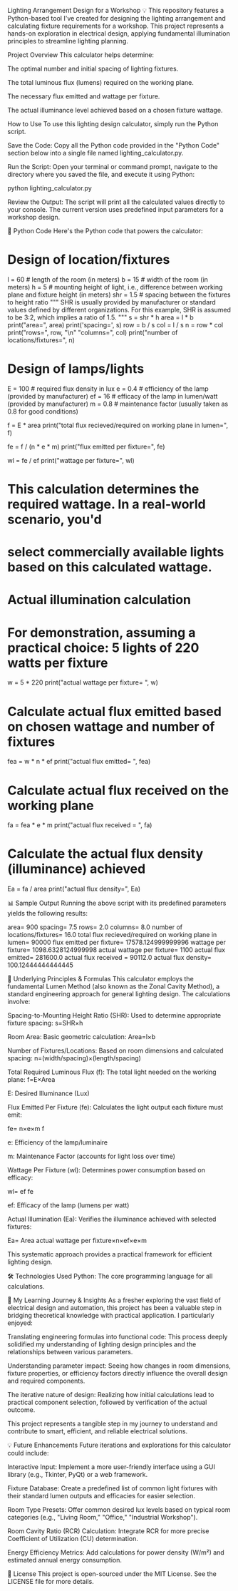 Lighting Arrangement Design for a Workshop 💡
This repository features a Python-based tool I've created for designing the lighting arrangement and calculating fixture requirements for a workshop. This project represents a hands-on exploration in electrical design, applying fundamental illumination principles to streamline lighting planning.

Project Overview
This calculator helps determine:

The optimal number and initial spacing of lighting fixtures.

The total luminous flux (lumens) required on the working plane.

The necessary flux emitted and wattage per fixture.

The actual illuminance level achieved based on a chosen fixture wattage.

How to Use
To use this lighting design calculator, simply run the Python script.

Save the Code: Copy all the Python code provided in the "Python Code" section below into a single file named lighting_calculator.py.

Run the Script: Open your terminal or command prompt, navigate to the directory where you saved the file, and execute it using Python:

python lighting_calculator.py

Review the Output: The script will print all the calculated values directly to your console. The current version uses predefined input parameters for a workshop design.

🐍 Python Code
Here's the Python code that powers the calculator:

# Design of location/fixtures
l = 60  # length of the room (in meters)
b = 15  # width of the room (in meters)
h = 5   # mounting height of light, i.e., difference between working plane and fixture height (in meters)
shr = 1.5 # spacing between the fixtures to height ratio
"""
SHR is usually provided by manufacturer or standard values defined by different organizations.
For this example, SHR is assumed to be 3:2, which implies a ratio of 1.5.
"""
s = shr * h
area = l * b
print("area=", area)
print('spacing=', s)
row = b / s
col = l / s
n = row * col
print("rows=", row, "\n" "columns=", col)
print("number of locations/fixtures=", n)

# Design of lamps/lights
E = 100 # required flux density in lux
e = 0.4 # efficiency of the lamp (provided by manufacturer)
ef = 16 # efficacy of the lamp in lumen/watt (provided by manufacturer)
m = 0.8 # maintenance factor (usually taken as 0.8 for good conditions)

f = E * area
print("total flux recieved/required on working plane in lumen=", f)

fe = f / (n * e * m)
print("flux emitted per fixture=", fe)

wl = fe / ef
print("wattage per fixture=", wl)
# This calculation determines the required wattage. In a real-world scenario, you'd
# select commercially available lights based on this calculated wattage.

# Actual illumination calculation
# For demonstration, assuming a practical choice: 5 lights of 220 watts per fixture
w = 5 * 220
print("actual wattage per fixture= ", w)

# Calculate actual flux emitted based on chosen wattage and number of fixtures
fea = w * n * ef
print("actual flux emitted= ", fea)

# Calculate actual flux received on the working plane
fa = fea * e * m
print("actual flux received = ", fa)

# Calculate the actual flux density (illuminance) achieved
Ea = fa / area
print("actual flux density=", Ea)

📊 Sample Output
Running the above script with its predefined parameters yields the following results:

area= 900
spacing= 7.5
rows= 2.0 
columns= 8.0
number of locations/fixtures= 16.0
total flux recieved/required on working plane in lumen= 90000
flux emitted per fixture= 17578.124999999996
wattage per fixture= 1098.6328124999998
actual wattage per fixture=  1100
actual flux emitted=  281600.0
actual flux received =  90112.0
actual flux density= 100.12444444444445

📐 Underlying Principles & Formulas
This calculator employs the fundamental Lumen Method (also known as the Zonal Cavity Method), a standard engineering approach for general lighting design. The calculations involve:

Spacing-to-Mounting Height Ratio (SHR): Used to determine appropriate fixture spacing: s=SHR×h

Room Area: Basic geometric calculation: Area=l×b

Number of Fixtures/Locations: Based on room dimensions and calculated spacing: n=(width/spacing)×(length/spacing)

Total Required Luminous Flux (f): The total light needed on the working plane: f=E×Area

E: Desired Illuminance (Lux)

Flux Emitted Per Fixture (fe): Calculates the light output each fixture must emit:


fe= 
n×e×m
f
​
 
e: Efficiency of the lamp/luminaire

m: Maintenance Factor (accounts for light loss over time)

Wattage Per Fixture (wl): Determines power consumption based on efficacy:


wl= 
ef
fe
​
 
ef: Efficacy of the lamp (lumens per watt)

Actual Illumination (Ea): Verifies the illuminance achieved with selected fixtures:


Ea= 
Area
actual wattage per fixture×n×ef×e×m
​
 
This systematic approach provides a practical framework for efficient lighting design.

🛠️ Technologies Used
Python: The core programming language for all calculations.

🌱 My Learning Journey & Insights
As a fresher exploring the vast field of electrical design and automation, this project has been a valuable step in bridging theoretical knowledge with practical application. I particularly enjoyed:

Translating engineering formulas into functional code: This process deeply solidified my understanding of lighting design principles and the relationships between various parameters.

Understanding parameter impact: Seeing how changes in room dimensions, fixture properties, or efficiency factors directly influence the overall design and required components.

The iterative nature of design: Realizing how initial calculations lead to practical component selection, followed by verification of the actual outcome.

This project represents a tangible step in my journey to understand and contribute to smart, efficient, and reliable electrical solutions.

💡 Future Enhancements
Future iterations and explorations for this calculator could include:

Interactive Input: Implement a more user-friendly interface using a GUI library (e.g., Tkinter, PyQt) or a web framework.

Fixture Database: Create a predefined list of common light fixtures with their standard lumen outputs and efficacies for easier selection.

Room Type Presets: Offer common desired lux levels based on typical room categories (e.g., "Living Room," "Office," "Industrial Workshop").

Room Cavity Ratio (RCR) Calculation: Integrate RCR for more precise Coefficient of Utilization (CU) determination.

Energy Efficiency Metrics: Add calculations for power density (W/m²) and estimated annual energy consumption.

📄 License
This project is open-sourced under the MIT License. See the LICENSE file for more details.
